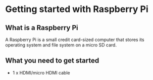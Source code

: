 # Getting started with Raspberry Pi

## What is a Raspberry Pi

A Raspberry Pi is a small credit card-sized computer that stores its operating system and file system on a micro SD card. 

## What you need to get started
* 1 x HDMI/micro HDMI cable
